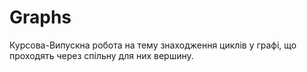 # Graphs
Курсова-Випускна робота на тему знаходження циклів у графі, що проходять через спільну для них вершину.
